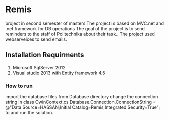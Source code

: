 # Remis
project in second semester of masters
The project is based on MVC.net and .net framework for DB operations
The goal of the project is to send reminders to the staff of Politechnika about their task..
The project used webserveices to send emails.

## Installation Requirments
1. Microsoft SqlServer 2012
2. Visual studio 2013 with Entity framework 4.5 

### How to run 
import the database files from Database directory
change the connection string in class OwinContext.cs  Database.Connection.ConnectionString = @"Data Source=HASSAN;Initial Catalog=Remis;Integrated Security=True";
to and run the solution.
